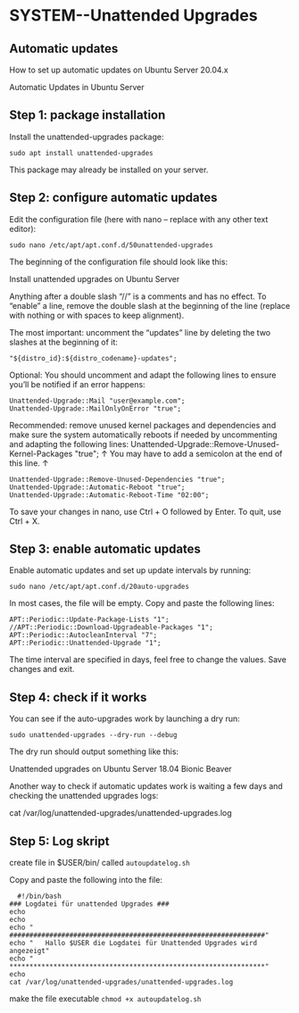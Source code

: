 # **SYSTEM--Unattended Upgrades**

## Automatic updates

How to set up automatic updates on Ubuntu Server 20.04.x

Automatic Updates in Ubuntu Server

## Step 1: package installation

Install the unattended-upgrades package:

```
sudo apt install unattended-upgrades
```

This package may already be installed on your server.

## Step 2: configure automatic updates

Edit the configuration file (here with nano – replace with any other text editor):

```
sudo nano /etc/apt/apt.conf.d/50unattended-upgrades
```

The beginning of the configuration file should look like this:

Install unattended upgrades on Ubuntu Server

Anything after a double slash “//” is a comments and has no effect. To “enable” a line, remove the double slash at the beginning of the line (replace with nothing or with spaces to keep alignment).

The most important: uncomment the “updates” line by deleting the two slashes at the beginning of it:

```
"${distro_id}:${distro_codename}-updates";
```

Optional: You should uncomment and adapt the following lines to ensure you’ll be notified if an error happens:

```
Unattended-Upgrade::Mail "user@example.com";
Unattended-Upgrade::MailOnlyOnError "true";
```

Recommended: remove unused kernel packages and dependencies and make sure the system automatically reboots if needed by uncommenting and adapting the following lines: Unattended-Upgrade::Remove-Unused-Kernel-Packages "true"; ↑ You may have to add a semicolon at the end of this line. ↑

```
Unattended-Upgrade::Remove-Unused-Dependencies "true";
Unattended-Upgrade::Automatic-Reboot "true";
Unattended-Upgrade::Automatic-Reboot-Time "02:00";
```

To save your changes in nano, use Ctrl + O followed by Enter. To quit, use Ctrl + X.

## Step 3: enable automatic updates

Enable automatic updates and set up update intervals by running:

```
sudo nano /etc/apt/apt.conf.d/20auto-upgrades
```

In most cases, the file will be empty. Copy and paste the following lines:

```
APT::Periodic::Update-Package-Lists "1";
//APT::Periodic::Download-Upgradeable-Packages "1";
APT::Periodic::AutocleanInterval "7";
APT::Periodic::Unattended-Upgrade "1";
```

The time interval are specified in days, feel free to change the values. Save changes and exit.

## Step 4: check if it works

You can see if the auto-upgrades work by launching a dry run:

```
sudo unattended-upgrades --dry-run --debug
```

The dry run should output something like this:

Unattended upgrades on Ubuntu Server 18.04 Bionic Beaver

Another way to check if automatic updates work is waiting a few days and checking the unattended upgrades logs:

cat /var/log/unattended-upgrades/unattended-upgrades.log

## Step 5: Log skript

create file in $USER/bin/ called `autoupdatelog.sh`

Copy and paste the following into the file:

```
  #!/bin/bash
### Logdatei für unattended Upgrades ###
echo
echo
echo "   ################################################################"
echo "   Hallo $USER die Logdatei für Unattended Upgrades wird angezeigt"
echo "   ****************************************************************"
echo
cat /var/log/unattended-upgrades/unattended-upgrades.log
```

make the file executable `chmod +x autoupdatelog.sh`
